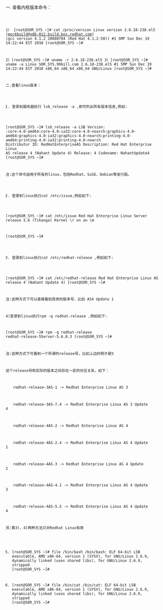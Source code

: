 一. 查看内核版本命令：

<code>

1） [root@SOR_SYS ~]# cat /proc/version
Linux version 2.6.18-238.el5 (mockbuild@x86-012.build.bos.redhat.com) (gcc version 4.1.2 20080704 (Red Hat 4.1.2-50)) #1 SMP Sun Dec 19 14:22:44 EST 2010 
[root@SOR_SYS ~]#

2）[root@SOR_SYS ~]# uname -r
2.6.18-238.el5
3）[root@SOR_SYS ~]# uname -a
Linux SOR_SYS.99bill.com 2.6.18-238.el5 #1 SMP Sun Dec 19 14:22:44 EST 2010 x86_64 x86_64 x86_64 GNU/Linux
[root@SOR_SYS ~]#

二.查看linux版本：

1) 登录到服务器执行 lsb_release -a ,即可列出所有版本信息,例如:

[root@SOR_SYS ~]# lsb_release -a
LSB Version:    :core-4.0-amd64:core-4.0-ia32:core-4.0-noarch:graphics-4.0-amd64:graphics-4.0-ia32:graphics-4.0-noarch:printing-4.0-amd64:printing-4.0-ia32:printing-4.0-noarch
Distributor ID: RedHatEnterpriseAS
Description:    Red Hat Enterprise Linux AS release 4 (Nahant Update 4)
Release:        4
Codename:       NahantUpdate4
[root@SOR_SYS ~]#

注:这个命令适用于所有的linux，包括Redhat、SuSE、Debian等发行版。

2) 登录到linux执行cat /etc/issue,例如如下:

[root@SOR_SYS ~]# cat /etc/issue
Red Hat Enterprise Linux Server release 5.6 (Tikanga)
Kernel \r on an \m

[root@SOR_SYS ~]#

3) 登录到linux执行cat /etc/redhat-release ,例如如下:

[root@SOR_SYS ~]# cat /etc/redhat-release
Red Hat Enterprise Linux AS release 4 (Nahant Update 4)
[root@SOR_SYS ~]#

注:这种方式下可以直接看到具体的版本号，比如 AS4 Update 1

4)登录到linux执行rpm -q redhat-release ,例如如下:

[root@SOR_SYS ~]# rpm -q redhat-release
redhat-release-5Server-5.6.0.3
[root@SOR_SYS ~]#

注:这种方式下可看到一个所谓的release号，比如上边的例子是5

这个release号和实际的版本之间存在一定的对应关系，如下：

　　redhat-release-3AS-1 -> Redhat Enterprise Linux AS 3

　　redhat-release-3AS-7.4 -> Redhat Enterprise Linux AS 3 Update 4

　　redhat-release-4AS-2 -> Redhat Enterprise Linux AS 4

　　redhat-release-4AS-2.4 -> Redhat Enterprise Linux AS 4 Update 1

　　redhat-release-4AS-3 -> Redhat Enterprise Linux AS 4 Update 2

　　redhat-release-4AS-4.1 -> Redhat Enterprise Linux AS 4 Update 3

　　redhat-release-4AS-5.5 -> Redhat Enterprise Linux AS 4 Update 4

另:第3)、4)两种方法只对Redhat Linux有效

5) [root@SOR_SYS ~]# file /bin/bash
/bin/bash: ELF 64-bit LSB executable, AMD x86-64, version 1 (SYSV), for GNU/Linux 2.6.9, dynamically linked (uses shared libs), for GNU/Linux 2.6.9, stripped
[root@SOR_SYS ~]#

6) [root@SOR_SYS ~]# file /bin/cat
/bin/cat: ELF 64-bit LSB executable, AMD x86-64, version 1 (SYSV), for GNU/Linux 2.6.9, dynamically linked (uses shared libs), for GNU/Linux 2.6.9, stripped
[root@SOR_SYS ~]# 
